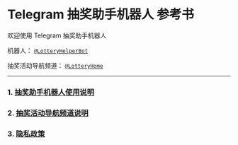 # Telegram 抽奖助手机器人 参考书

欢迎使用 Telegram 抽奖助手机器人

机器人： [`@LotteryHelperBot`](https://t.me/LotteryHelperBot)

抽奖活动导航频道： [`@LotteryHome`](https://t.me/LotteryHome)

---

### 1. [抽奖助手机器人使用说明](https://github.com/meishixiu/note/blob/master/LotteryHelperBot/bot_explain.md)

### 2. [抽奖活动导航频道说明](https://github.com/meishixiu/note/blob/master/LotteryHelperBot/channel_explain.md)

### 3. [隐私政策](https://github.com/meishixiu/note/blob/master/LotteryHelperBot/privacy_policy.md)